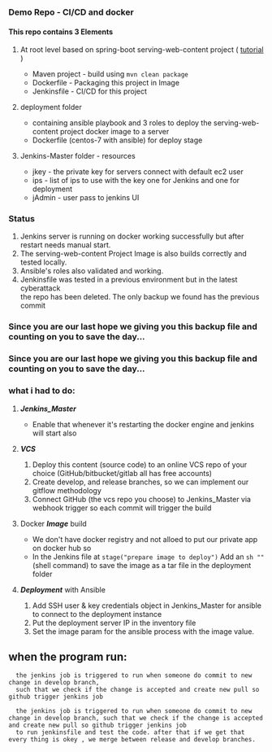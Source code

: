 ### Demo Repo - CI/CD and docker


#### This repo contains 3 Elements
1. At root level based on spring-boot serving-web-content project ( [tutorial](https://spring.io/guides/gs/serving-web-content/) ) 
    - Maven project - build using `mvn clean package`
    - Dockerfile - Packaging this project in Image  
    - Jenkinsfile - CI/CD for this project  

2. deployment folder 
   - containing ansible playbook and 3 roles to deploy the serving-web-content 
      project docker image to a server
   - Dockerfile (centos-7 with ansible) for deploy stage 

3. Jenkins-Master folder - resources
   - jkey - the private key for servers connect with default ec2 user
   - ips - list of ips to use with the key one for Jenkins and one for deployment
   - jAdmin - user pass to jenkins UI


### Status
1. Jenkins server is running on docker working successfully but after restart needs manual start.
2. The serving-web-content Project Image is also builds correctly and tested locally.
3. Ansible's roles also validated and working.
4. Jenkinsfile was tested in a previous environment but in the latest cyberattack  
   the repo has been deleted. The only backup we found has the previous commit 
   


### Since you are our last hope we giving you this backup file and counting on you to save the day...



### Since you are our last hope we giving you this backup file and counting on you to save the day...
### what i had to do: 

1. ***Jenkins_Master***
   - Enable that whenever it's restarting the docker engine and jenkins will start also
   
   
2. ***VCS***
   1. Deploy this content (source code) to an online VCS repo of your choice (GitHub/bitbucket/gitlab all has free accounts)
   2. Create develop, and release branches, so we can implement our gitflow methodology
   3. Connect GitHub (the vcs repo you choose) to Jenkins_Master via webhook trigger so each commit will trigger the build  

3. Docker ***Image*** build 
   - We don't have docker registry and not alloed to put our private app on docker hub so
   - In the Jenkins file at `stage("prepare image to deploy")` Add an `sh ""` (shell command) to save the image as a tar file in the deployment folder
   
4. ***Deployment*** with Ansible
   1. Add SSH user & key credentials object in Jenkins_Master for ansible to connect to the deployment instance
   2. Put the deployment server IP in the inventory file 
   3. Set the image param for the ansible process with the image value.

## when the program run: 

      the jenkins job is triggered to run when someone do commit to new change in develop branch, 
      such that we check if the change is accepted and create new pull so github trigger jenkins job 

      the jenkins job is triggered to run when someone do commit to new change in develop branch, such that we check if the change is accepted and create new pull so github trigger jenkins job 
      to run jenkinsfile and test the code. after that if we get that every thing is okey , we merge between release and develop branches.

















